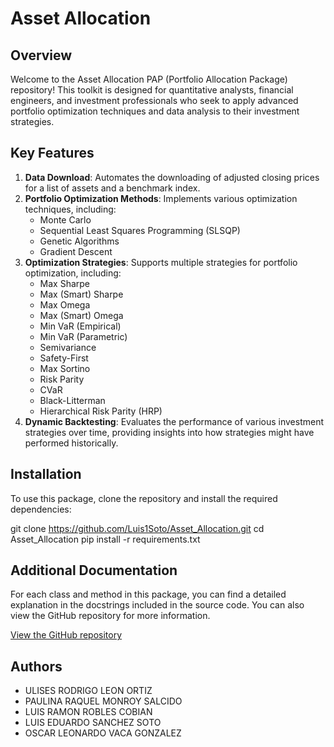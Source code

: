 # Asset Allocation


## Overview

Welcome to the Asset Allocation PAP (Portfolio Allocation Package) repository! This toolkit is designed for quantitative analysts, financial engineers, and investment professionals who seek to apply advanced portfolio optimization techniques and data analysis to their investment strategies.


## Key Features

1. **Data Download**: Automates the downloading of adjusted closing prices for a list of assets and a benchmark index.
2. **Portfolio Optimization Methods**: Implements various optimization techniques, including:
    - Monte Carlo
    - Sequential Least Squares Programming (SLSQP)
    - Genetic Algorithms
    - Gradient Descent
3. **Optimization Strategies**: Supports multiple strategies for portfolio optimization, including:
    - Max Sharpe
    - Max (Smart) Sharpe
    - Max Omega
    - Max (Smart) Omega
    - Min VaR (Empirical)
    - Min VaR (Parametric)
    - Semivariance
    - Safety-First
    - Max Sortino
    - Risk Parity
    - CVaR
    - Black-Litterman
    - Hierarchical Risk Parity (HRP)
4. **Dynamic Backtesting**: Evaluates the performance of various investment strategies over time, providing insights into how strategies might have performed historically.


## Installation

To use this package, clone the repository and install the required dependencies:

git clone https://github.com/Luis1Soto/Asset_Allocation.git
cd Asset_Allocation
pip install -r requirements.txt


## Additional Documentation

For each class and method in this package, you can find a detailed explanation in the docstrings included in the source code. You can also view the GitHub repository for more information.

[View the GitHub repository](https://github.com/Luis1Soto/Asset_Allocation.git)


## Authors

- ULISES RODRIGO LEON ORTIZ
- PAULINA RAQUEL MONROY SALCIDO
- LUIS RAMON ROBLES COBIAN
- LUIS EDUARDO SANCHEZ SOTO
- OSCAR LEONARDO VACA GONZALEZ
